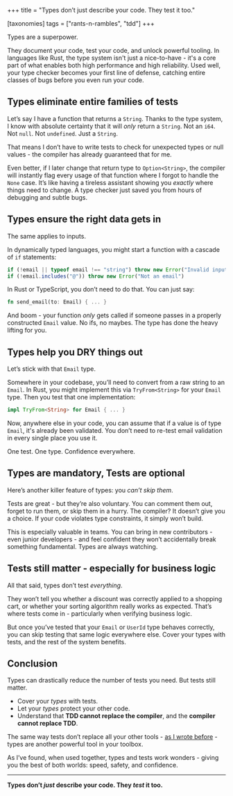 +++
title = "Types don’t just describe your code. They test it too."

[taxonomies]
tags = ["rants-n-rambles", "tdd"]
+++

Types are a superpower.

They document your code, test your code, and unlock powerful tooling.
In languages like Rust, the type system isn't just a nice-to-have - it's a core part of what enables both high performance and high reliability.
Used well, your type checker becomes your first line of defense, catching entire classes of bugs before you even run your code.

## Types eliminate entire families of tests

Let’s say I have a function that returns a `String`. Thanks to the type system,
I know with absolute certainty that it will _only_ return a `String`. Not an `i64`. Not `null`. Not `undefined`. Just a `String`.

That means I don’t have to write tests to check for unexpected types or null values - the compiler has already guaranteed that for me.

Even better, if I later change that return type to `Option<String>`, the compiler will instantly flag every usage of that function where I forgot to handle the `None` case.
It’s like having a tireless assistant showing you _exactly_ where things need to change. A type checker just saved you from hours of debugging and subtle bugs.

## Types ensure the right data gets in

The same applies to inputs.

In dynamically typed languages, you might start a function with a cascade of `if` statements:

```js
if (!email || typeof email !== "string") throw new Error("Invalid input")
if (!email.includes("@")) throw new Error("Not an email")
```

In Rust or TypeScript, you don’t need to do that. You can just say:

```rust
fn send_email(to: Email) { ... }
```

And boom - your function _only_ gets called if someone passes in a properly constructed `Email` value.
No ifs, no maybes. The type has done the heavy lifting for you.

## Types help you DRY things out

Let’s stick with that `Email` type.

Somewhere in your codebase, you’ll need to convert from a raw string to an `Email`.
In Rust, you might implement this via `TryFrom<String>` for your `Email` type. Then you test that one implementation:

```rust
impl TryFrom<String> for Email { ... }
```

Now, anywhere else in your code, you can assume that if a value is of type `Email`, it's already been validated.
You don’t need to re-test email validation in every single place you use it.

One test. One type. Confidence everywhere.

## Types are mandatory, Tests are optional

Here’s another killer feature of types: you _can’t skip them_.

Tests are great - but they’re also voluntary. You can comment them out, forget to run them, or skip them in a hurry.
The compiler? It doesn’t give you a choice. If your code violates type constraints, it simply won’t build.

This is especially valuable in teams. You can bring in new contributors - even junior developers - and feel confident they won’t accidentally break something fundamental.
Types are always watching.

## Tests still matter - especially for business logic

All that said, types don’t test _everything_.

They won’t tell you whether a discount was correctly applied to a shopping cart, or whether your sorting algorithm really works as expected.
That’s where tests come in - particularly when verifying business logic.

But once you’ve tested that your `Email` or `UserId` type behaves correctly, you can skip testing that same logic everywhere else.
Cover your types with tests, and the rest of the system benefits.

## Conclusion

Types can drastically reduce the number of tests you need. But tests still matter.

- Cover your _types_ with tests.
- Let your _types_ protect your other code.
- Understand that **TDD cannot replace the compiler**, and the **compiler cannot replace TDD**.

The same way tests don’t replace all your other tools - [as I wrote before](@/blog/2024-09-23-tdd-is-a-single-tool-not-a-whole-toolbox-.md) - types are another powerful tool in your toolbox.

As I’ve found, when used together, types and tests work wonders - giving you the best of both worlds: speed, safety, and confidence.

---

**Types don’t _just_ describe your code. They _test_ it too.**
